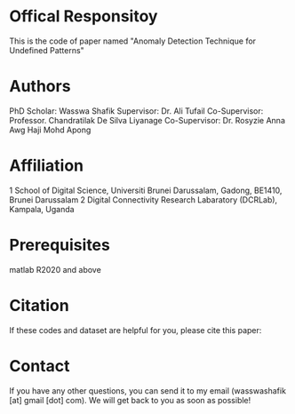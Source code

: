 # Offical Responsitoy 
This is the code of paper named "Anomaly Detection Technique for Undefined Patterns"

# Authors
PhD Scholar: 	Wasswa Shafik
Supervisor:  	Dr. Ali Tufail
Co-Supervisor:	Professor. Chandratilak De Silva Liyanage
Co-Supervisor:	Dr. Rosyzie Anna Awg Haji Mohd Apong

# Affiliation
1 School of Digital Science, Universiti Brunei Darussalam, Gadong, BE1410, Brunei Darussalam 
2 Digital Connectivity Research Labaratory (DCRLab), Kampala, Uganda


# Prerequisites
matlab R2020 and above


# Citation
If these codes and dataset are helpful for you, please cite this paper:


# Contact
If you have any other questions, you can send it to my email (wasswashafik [at] gmail [dot] com). 
We will get back to you as soon as possible!

